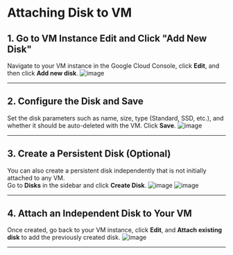 # Attaching Disk to VM

## 1. Go to VM Instance Edit and Click "Add New Disk"

Navigate to your VM instance in the Google Cloud Console, click **Edit**, and then click **Add new disk**.
![image](https://github.com/user-attachments/assets/25a8c390-ed4d-41e9-bd21-28954bd753a9)

---

## 2. Configure the Disk and Save

Set the disk parameters such as name, size, type (Standard, SSD, etc.), and whether it should be auto-deleted with the VM. Click **Save**.
![image](https://github.com/user-attachments/assets/8412f01b-bc41-4c47-bc6e-79a7da305652)

---

## 3. Create a Persistent Disk (Optional)

You can also create a persistent disk independently that is not initially attached to any VM.  
Go to **Disks** in the sidebar and click **Create Disk**.
![image](https://github.com/user-attachments/assets/cc85493b-037c-465b-bbde-79b67388dcb6)
![image](https://github.com/user-attachments/assets/f0f1a2e2-4c7b-4780-b3f0-fbcc3776d4ca)

---
## 4. Attach an Independent Disk to Your VM

Once created, go back to your VM instance, click **Edit**, and **Attach existing disk** to add the previously created disk.
![image](https://github.com/user-attachments/assets/cc2cb136-9d60-4772-a848-0f25e7af9d72)

---
